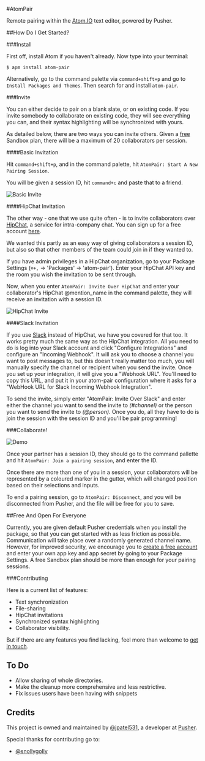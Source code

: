 #AtomPair

Remote pairing within the [Atom.IO](http://atom.io) text editor, powered by Pusher.

##How Do I Get Started?

###Install

First off, install Atom if you haven't already. Now type into your terminal:

    $ apm install atom-pair

Alternatively, go to the command palette via `command+shift+p` and go to `Install Packages and Themes`. Then search for and install `atom-pair`.

###Invite

You can either decide to pair on a blank slate, or on existing code. If you invite somebody to collaborate on existing code, they will see everything you can, and their syntax highlighting will be synchronized with yours.

As detailed below, there are two ways you can invite others. Given a [free](https://pusher.com/signup?utm_source=Reddit&utm_medium=Atom.io_Package_Page&utm_campaign=AtomPair) Sandbox plan, there will be a maximum of 20 collaborators per session.


####Basic Invitation

Hit `command+shift+p`, and in the command palette, hit `AtomPair: Start A New Pairing Session`.

You will be given a session ID, hit `command+c` and paste that to a friend.

![Basic Invite](https://raw.githubusercontent.com/pusher/atom-pair/blog_post/images/invite.gif)

####HipChat Invitation

The other way - one that we use quite often - is to invite collaborators over [HipChat](http://hipchat.com), a service for intra-company chat. You can sign up for a free account [here](https://www.hipchat.com/sign_up).

We wanted this partly as an easy way of giving collaborators a session ID, but also so that other members of the team could join in if they wanted to.

If you have admin privileges in a HipChat organization, go to your Package Settings (`⌘+,` -> 'Packages' -> 'atom-pair'). Enter your HipChat API key and the room you wish the invitation to be sent through.

Now, when you enter `AtomPair: Invite Over HipChat` and enter your collaborator's HipChat @mention_name in the command palette, they will receive an invitation with a session ID.

![HipChat Invite](https://raw.githubusercontent.com/pusher/atom-pair/blog_post/images/hipchat.jpg)

####Slack Invitation

If you use [Slack](https://slack.com/) instead of HipChat, we have you covered for that too.  It works pretty much the same way as the HipChat integration.  All you need to do is log into your Slack account and click "Configure Integrations" and configure an "Incoming Webhook".  It will ask you to choose a channel you want to post messages to, but this doesn't really matter too much, you will manually specify the channel or recipient when you send the invite.  Once you set up your integration, it will give you a "Webhook URL".  You'll need to copy this URL, and put it in your atom-pair configuration where it asks for a "WebHook URL for Slack Incoming Webhook Integration".

To send the invite, simply enter "AtomPair: Invite Over Slack" and enter either the channel you want to send the invite to _(#channel)_ or the person you want to send the invite to _(@person)_.  Once you do, all they have to do is join the session with the session ID and you'll be pair programming!

###Collaborate!

![Demo](https://raw.githubusercontent.com/pusher/atom-pair/blog_post/images/demo.gif)

Once your partner has a session ID, they should go to the command pallette and hit `AtomPair: Join a pairing session`, and enter the ID.

Once there are more than one of you in a session, your collaborators will be represented by a coloured marker in the gutter, which will changed position based on their selections and inputs.

To end a pairing session, go to `AtomPair: Disconnect`, and you will be disconnected from Pusher, and the file will be free for you to save.

##Free And Open For Everyone

Currently, you are given default Pusher credentials when you install the package, so that you can get started with as less friction as possible. Communication will take place over a randomly generated channel name. However, for improved security, we encourage you to [create a free account](https://pusher.com/signup?utm_source=Reddit&utm_medium=Atom.io_Package_Page&utm_campaign=AtomPair) and enter your own app key and app secret by going to your Package Settings. A free Sandbox plan should be more than enough for your pairing sessions.

###Contributing

Here is a current list of features:

* Text synchronization
* File-sharing
* HipChat invitations
* Synchronized syntax highlighting
* Collaborator visibility.

But if there are any features you find lacking, feel more than welcome to [get in touch](<mailto:jamie@pusher.com>).

## To Do

* Allow sharing of whole directories.
* Make the cleanup more comprehensive and less restrictive.
* Fix issues users have been having with snippets

## Credits

This project is owned and maintained by [@jpatel531](http://github.com/jpatel531), a developer at [Pusher](http://pusher.com).

Special thanks for contributing go to:

* [@snollygolly](http://github.com/snollygolly)
